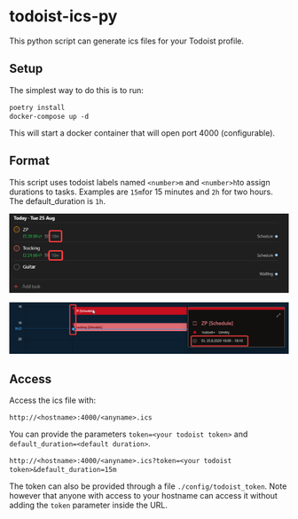 # todoist-ics-py

This python script can generate ics files for your Todoist profile.

## Setup

The simplest way to do this is to run:

```
poetry install
docker-compose up -d
```

This will start a docker container that will open port 4000 (configurable).

## Format

This script uses todoist labels named `<number>m` and `<number>h`to assign durations to tasks. Examples are `15m`for 15 minutes and `2h` for two hours. The default_duration is `1h`.

![todoist_labels](docs/todoist_labels.png)

![calendar_duration](docs/calendar_duration.png)

## Access

Access the ics file with:

```
http://<hostname>:4000/<anyname>.ics
```

You can provide the parameters `token=<your todoist token>` and `default_duration=<default duration>`.

```
http://<hostname>:4000/<anyname>.ics?token=<your todoist token>&default_duration=15m
```

The token can also be provided through a file `./config/todoist_token`. Note however that anyone with access to your hostname can access it without adding the `token` parameter inside the URL.
